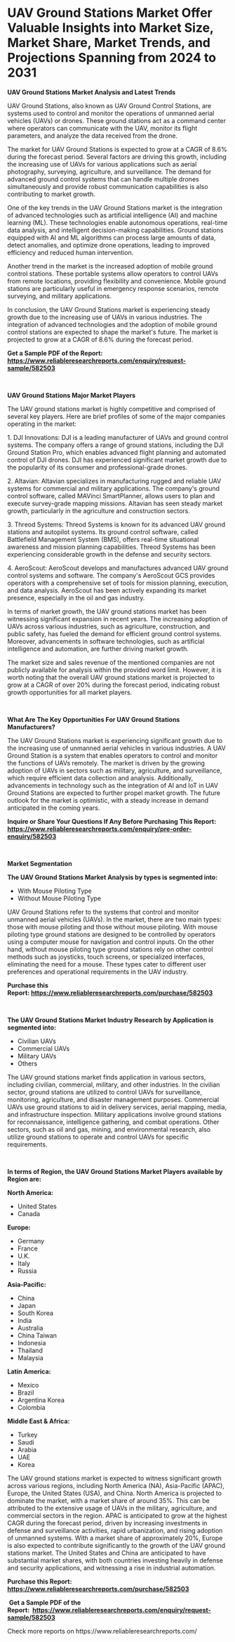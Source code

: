 <p><h1>UAV Ground Stations Market Offer Valuable Insights into Market Size, Market Share, Market Trends, and Projections Spanning from 2024 to 2031</h1></p><p><strong>UAV Ground Stations Market Analysis and Latest Trends</strong></p>
<p><p>UAV Ground Stations, also known as UAV Ground Control Stations, are systems used to control and monitor the operations of unmanned aerial vehicles (UAVs) or drones. These ground stations act as a command center where operators can communicate with the UAV, monitor its flight parameters, and analyze the data received from the drone.</p><p>The market for UAV Ground Stations is expected to grow at a CAGR of 8.6% during the forecast period. Several factors are driving this growth, including the increasing use of UAVs for various applications such as aerial photography, surveying, agriculture, and surveillance. The demand for advanced ground control systems that can handle multiple drones simultaneously and provide robust communication capabilities is also contributing to market growth.</p><p>One of the key trends in the UAV Ground Stations market is the integration of advanced technologies such as artificial intelligence (AI) and machine learning (ML). These technologies enable autonomous operations, real-time data analysis, and intelligent decision-making capabilities. Ground stations equipped with AI and ML algorithms can process large amounts of data, detect anomalies, and optimize drone operations, leading to improved efficiency and reduced human intervention.</p><p>Another trend in the market is the increased adoption of mobile ground control stations. These portable systems allow operators to control UAVs from remote locations, providing flexibility and convenience. Mobile ground stations are particularly useful in emergency response scenarios, remote surveying, and military applications.</p><p>In conclusion, the UAV Ground Stations market is experiencing steady growth due to the increasing use of UAVs in various industries. The integration of advanced technologies and the adoption of mobile ground control stations are expected to shape the market's future. The market is projected to grow at a CAGR of 8.6% during the forecast period.</p></p>
<p><strong>Get a Sample PDF of the Report:&nbsp; <a href="https://www.reliableresearchreports.com/enquiry/request-sample/582503">https://www.reliableresearchreports.com/enquiry/request-sample/582503</a></strong></p>
<p>&nbsp;</p>
<p><strong>UAV Ground Stations Major Market Players</strong></p>
<p><p>The UAV ground stations market is highly competitive and comprised of several key players. Here are brief profiles of some of the major companies operating in the market:</p><p>1. DJI Innovations: DJI is a leading manufacturer of UAVs and ground control systems. The company offers a range of ground stations, including the DJI Ground Station Pro, which enables advanced flight planning and automated control of DJI drones. DJI has experienced significant market growth due to the popularity of its consumer and professional-grade drones.</p><p>2. Altavian: Altavian specializes in manufacturing rugged and reliable UAV systems for commercial and military applications. The company's ground control software, called MAVinci SmartPlanner, allows users to plan and execute survey-grade mapping missions. Altavian has seen steady market growth, particularly in the agriculture and construction sectors.</p><p>3. Threod Systems: Threod Systems is known for its advanced UAV ground stations and autopilot systems. Its ground control software, called Battlefield Management System (BMS), offers real-time situational awareness and mission planning capabilities. Threod Systems has been experiencing considerable growth in the defense and security sectors.</p><p>4. AeroScout: AeroScout develops and manufactures advanced UAV ground control systems and software. The company's AeroScout GCS provides operators with a comprehensive set of tools for mission planning, execution, and data analysis. AeroScout has been actively expanding its market presence, especially in the oil and gas industry.</p><p>In terms of market growth, the UAV ground stations market has been witnessing significant expansion in recent years. The increasing adoption of UAVs across various industries, such as agriculture, construction, and public safety, has fueled the demand for efficient ground control systems. Moreover, advancements in software technologies, such as artificial intelligence and automation, are further driving market growth.</p><p>The market size and sales revenue of the mentioned companies are not publicly available for analysis within the provided word limit. However, it is worth noting that the overall UAV ground stations market is projected to grow at a CAGR of over 20% during the forecast period, indicating robust growth opportunities for all market players.</p></p>
<p>&nbsp;</p>
<p><strong>What Are The Key Opportunities For UAV Ground Stations Manufacturers?</strong></p>
<p><p>The UAV Ground Stations market is experiencing significant growth due to the increasing use of unmanned aerial vehicles in various industries. A UAV Ground Station is a system that enables operators to control and monitor the functions of UAVs remotely. The market is driven by the growing adoption of UAVs in sectors such as military, agriculture, and surveillance, which require efficient data collection and analysis. Additionally, advancements in technology such as the integration of AI and IoT in UAV Ground Stations are expected to further propel market growth. The future outlook for the market is optimistic, with a steady increase in demand anticipated in the coming years.</p></p>
<p><strong>Inquire or Share Your Questions If Any Before Purchasing This Report: <a href="https://www.reliableresearchreports.com/enquiry/pre-order-enquiry/582503">https://www.reliableresearchreports.com/enquiry/pre-order-enquiry/582503</a></strong></p>
<p>&nbsp;</p>
<p><strong>Market Segmentation</strong></p>
<p><strong>The UAV Ground Stations Market Analysis by types is segmented into:</strong></p>
<p><ul><li>With Mouse Piloting Type</li><li>Without Mouse Piloting Type</li></ul></p>
<p><p>UAV Ground Stations refer to the systems that control and monitor unmanned aerial vehicles (UAVs). In the market, there are two main types: those with mouse piloting and those without mouse piloting. With mouse piloting type ground stations are designed to be controlled by operators using a computer mouse for navigation and control inputs. On the other hand, without mouse piloting type ground stations rely on other control methods such as joysticks, touch screens, or specialized interfaces, eliminating the need for a mouse. These types cater to different user preferences and operational requirements in the UAV industry.</p></p>
<p><strong>Purchase this Report:&nbsp;<a href="https://www.reliableresearchreports.com/purchase/582503">https://www.reliableresearchreports.com/purchase/582503</a></strong></p>
<p>&nbsp;</p>
<p><strong>The UAV Ground Stations Market Industry Research by Application is segmented into:</strong></p>
<p><ul><li>Civilian UAVs</li><li>Commercial UAVs</li><li>Military UAVs</li><li>Others</li></ul></p>
<p><p>The UAV ground stations market finds application in various sectors, including civilian, commercial, military, and other industries. In the civilian sector, ground stations are utilized to control UAVs for surveillance, monitoring, agriculture, and disaster management purposes. Commercial UAVs use ground stations to aid in delivery services, aerial mapping, media, and infrastructure inspection. Military applications involve ground stations for reconnaissance, intelligence gathering, and combat operations. Other sectors, such as oil and gas, mining, and environmental research, also utilize ground stations to operate and control UAVs for specific requirements.</p></p>
<p>&nbsp;</p>
<p><strong>In terms of Region, the UAV Ground Stations Market Players available by Region are:</strong></p>
<p>
    <p> <strong> North America: </strong>
        <ul>
            <li>United States</li>
            <li>Canada</li>
        </ul>
        </p> 
    <p> <strong> Europe: </strong>
        <ul>
            <li>Germany</li>
            <li>France</li>
            <li>U.K.</li>
            <li>Italy</li>
            <li>Russia</li>
        </ul>
        </p> 
    <p> <strong> Asia-Pacific: </strong>
        <ul>
            <li>China</li>
            <li>Japan</li>
            <li>South Korea</li>
            <li>India</li>
            <li>Australia</li>
            <li>China Taiwan</li>
            <li>Indonesia</li>
            <li>Thailand</li>
            <li>Malaysia</li>
        </ul>
        </p> 
    <p> <strong> Latin America: </strong>
        <ul>
            <li>Mexico</li>
            <li>Brazil</li>
            <li>Argentina Korea</li>
            <li>Colombia</li>
        </ul>
        </p> 
    <p> <strong> Middle East & Africa: </strong>
        <ul>
            <li>Turkey</li>
            <li>Saudi</li>
            <li>Arabia</li>
            <li>UAE</li>
            <li>Korea</li>
        </ul>
    </p>
    </p>
<p><p>The UAV ground stations market is expected to witness significant growth across various regions, including North America (NA), Asia-Pacific (APAC), Europe, the United States (USA), and China. North America is projected to dominate the market, with a market share of around 35%. This can be attributed to the extensive usage of UAVs in the military, agriculture, and commercial sectors in the region. APAC is anticipated to grow at the highest CAGR during the forecast period, driven by increasing investments in defense and surveillance activities, rapid urbanization, and rising adoption of unmanned systems. With a market share of approximately 20%, Europe is also expected to contribute significantly to the growth of the UAV ground stations market. The United States and China are anticipated to have substantial market shares, with both countries investing heavily in defense and security applications, and witnessing a rise in industrial automation.</p></p>
<p><strong>Purchase this Report: <a href="https://www.reliableresearchreports.com/purchase/582503">https://www.reliableresearchreports.com/purchase/582503</a></strong></p>
<p>&nbsp;<strong>Get a Sample PDF of the Report:&nbsp;&nbsp;<a href="https://www.reliableresearchreports.com/enquiry/request-sample/582503">https://www.reliableresearchreports.com/enquiry/request-sample/582503</a></strong></p>
<p><strong></strong></p>
<p>Check more reports on https://www.reliableresearchreports.com/</p>